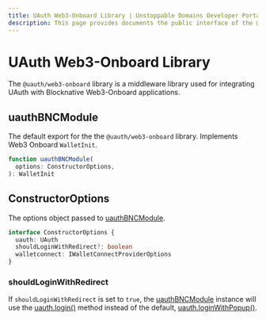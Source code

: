 ```yaml
---
title: UAuth Web3-Onboard Library | Unstoppable Domains Developer Portal
description: This page provides documents the public interface of the @uauth/web3-onboard middleware library.
---
```


# UAuth Web3-Onboard Library

The `@uauth/web3-onboard` library is a middleware library used for integrating UAuth with Blocknative Web3-Onboard applications.

## uauthBNCModule

The default export for the the `@uauth/web3-onboard` library. Implements Web3 Onboard `WalletInit`.

```typescript
function uauthBNCModule(
  options: ConstructorOptions,
): WalletInit
```

## ConstructorOptions

The options object passed to [uauthBNCModule](#uauthbncmodule).

```typescript
interface ConstructorOptions {
  uauth: UAuth
  shouldLoginWithRedirect?: boolean
  walletconnect: IWalletConnectProviderOptions
}
```

### shouldLoginWithRedirect

If `shouldLoginWithRedirect` is set to `true`, the [uauthBNCModule](#uauthbncmodule) instance will use the [uauth.login()](/login-with-unstoppable/libraries/uauth-js.md#login) method instead of the default, [uauth.loginWithPopup()](/login-with-unstoppable/libraries/uauth-js.md#loginwithpopup).